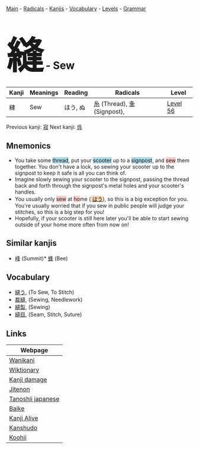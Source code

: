 <style> bigfont {font-size: 100px}</style>
[Main](../index.md) -
[Radicals](../radicals.md) -
[Kanjis](../kanjis.md) -
[Vocabulary](../vocabulary.md) -
[Levels](../levels.md) -
[Grammar](../grammar.md)
# <bigfont> 縫</bigfont> - Sew 

| Kanji | Meanings | Reading | Radicals | Level |
| --- | --- | --- | --- | --- |
| 縫 | Sew | ほう, ぬ | [糸](../radicals/糸.md) (Thread), [夆](../radicals/夆.md) (Signpost),  | [Level 56](../levels/wk_level56.md) |

Previous kanji: [寂](寂.md) Next kanji: [呉](呉.md) 

## Mnemonics
 * You take some <span style="background-color:#ADD8E6"> thread</span>, put your <span style="background-color:#ADD8E6"> scooter</span> up to a <span style="background-color:#ADD8E6"> signpost</span>, and <span style="background-color:#ffcccb"> sew</span> them together. You don't have a lock, so sewing your scooter up to the signpost to keep it safe is all you can think of.
* Imagine slowly sewing your scooter to the signpost, passing the thread back and forth through the signpost's metal holes and your scooter's handles.
* You usually only <span style="background-color:#ffcccb"> sew</span> at <span style="background-color:#ffcccb"> ho</span>me (<span style="background-color:#fed8b1"> [ほう](https://jisho.org/search/ほう)</span>), so this is a big exception for you. You're usually worried that if you sew in public people will judge your stitches, so this is a big step for you!
* Hopefully, if your scooter is still here later you'll be able to start sewing outside of your home more often from now on!


## Similar kanjis
 * [峰](峰.md) (Summit)* [蜂](蜂.md) (Bee)


## Vocabulary
 * [縫う](../vocabulary/縫.md), (To Sew, To Stitch)
* [裁縫](../vocabulary/縫.md), (Sewing, Needlework)
* [縫製](../vocabulary/縫.md), (Sewing)
* [縫目](../vocabulary/縫.md), (Seam, Stitch, Suture)



## Links 

| Webpage |
| --- |
| [Wanikani          ](https://www.wanikani.com/kanji/縫) |
| [Wiktionary        ](https://en.wiktionary.org/wiki/縫) |
| [Kanji damage      ](http://www.kanjidamage.com/kanji/search?utf8=✓&q=縫) |
| [Jitenon           ](https://jitenon.com/kanji/縫) |
| [Tanoshii japanese ](https://www.tanoshiijapanese.com/dictionary/kanji.cfm?k=縫) |
| [Baike             ](https://baike.baidu.com/item/縫) |
| [Kanji Alive       ](https://app.kanjialive.com/縫) |
| [Kanshudo          ](https://www.kanshudo.com/searchmn?q=縫) |
| [Koohii            ](https://kanji.koohii.com/study/kanji/縫) |
